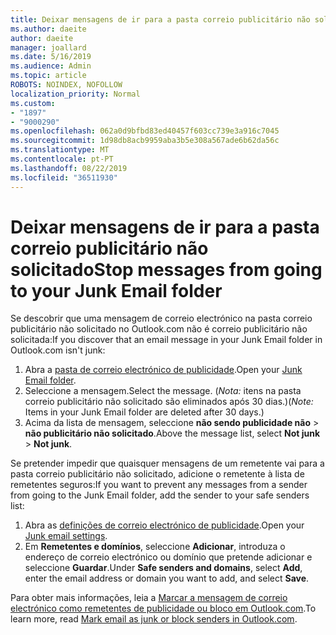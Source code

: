 ```yaml
---
title: Deixar mensagens de ir para a pasta correio publicitário não solicitado na Outlook.com
ms.author: daeite
author: daeite
manager: joallard
ms.date: 5/16/2019
ms.audience: Admin
ms.topic: article
ROBOTS: NOINDEX, NOFOLLOW
localization_priority: Normal
ms.custom:
- "1897"
- "9000290"
ms.openlocfilehash: 062a0d9bfbd83ed40457f603cc739e3a916c7045
ms.sourcegitcommit: 1d98db8acb9959aba3b5e308a567ade6b62da56c
ms.translationtype: MT
ms.contentlocale: pt-PT
ms.lasthandoff: 08/22/2019
ms.locfileid: "36511930"
---
```

# <a name="stop-messages-from-going-to-your-junk-email-folder"></a><span data-ttu-id="5ae40-102">Deixar mensagens de ir para a pasta correio publicitário não solicitado</span><span class="sxs-lookup"><span data-stu-id="5ae40-102">Stop messages from going to your Junk Email folder</span></span>

<span data-ttu-id="5ae40-103">Se descobrir que uma mensagem de correio electrónico na pasta correio publicitário não solicitado no Outlook.com não é correio publicitário não solicitada:</span><span class="sxs-lookup"><span data-stu-id="5ae40-103">If you discover that an email message in your Junk Email folder in Outlook.com isn't junk:</span></span>

1. <span data-ttu-id="5ae40-104">Abra a [pasta de correio electrónico de publicidade](https://outlook.live.com/mail/junkemail).</span><span class="sxs-lookup"><span data-stu-id="5ae40-104">Open your [Junk Email folder](https://outlook.live.com/mail/junkemail).</span></span>
1. <span data-ttu-id="5ae40-105">Seleccione a mensagem.</span><span class="sxs-lookup"><span data-stu-id="5ae40-105">Select the message.</span></span> <span data-ttu-id="5ae40-106">(*Nota:* itens na pasta correio publicitário não solicitado são eliminados após 30 dias.)</span><span class="sxs-lookup"><span data-stu-id="5ae40-106">(*Note:* Items in your Junk Email folder are deleted after 30 days.)</span></span>
1. <span data-ttu-id="5ae40-107">Acima da lista de mensagem, seleccione **não sendo publicidade não** > **não publicitário não solicitado**.</span><span class="sxs-lookup"><span data-stu-id="5ae40-107">Above the message list, select **Not junk** > **Not junk**.</span></span>

<span data-ttu-id="5ae40-108">Se pretender impedir que quaisquer mensagens de um remetente vai para a pasta correio publicitário não solicitado, adicione o remetente à lista de remetentes seguros:</span><span class="sxs-lookup"><span data-stu-id="5ae40-108">If you want to prevent any messages from a sender from going to the Junk Email folder, add the sender to your safe senders list:</span></span>

1. <span data-ttu-id="5ae40-109">Abra as [definições de correio electrónico de publicidade](https://go.microsoft.com/fwlink/?linkid=2035804).</span><span class="sxs-lookup"><span data-stu-id="5ae40-109">Open your [Junk email settings](https://go.microsoft.com/fwlink/?linkid=2035804).</span></span>
1. <span data-ttu-id="5ae40-110">Em **Remetentes e domínios**, seleccione **Adicionar**, introduza o endereço de correio electrónico ou domínio que pretende adicionar e seleccione **Guardar**.</span><span class="sxs-lookup"><span data-stu-id="5ae40-110">Under **Safe senders and domains**, select **Add**, enter the email address or domain you want to add, and select **Save**.</span></span>

<span data-ttu-id="5ae40-111">Para obter mais informações, leia a [Marcar a mensagem de correio electrónico como remetentes de publicidade ou bloco em Outlook.com](https://support.office.com/article/a3ece97b-82f8-4a5e-9ac3-e92fa6427ae4?wt.mc_id=Office_Outlook_com_Alchemy).</span><span class="sxs-lookup"><span data-stu-id="5ae40-111">To learn more, read [Mark email as junk or block senders in Outlook.com](https://support.office.com/article/a3ece97b-82f8-4a5e-9ac3-e92fa6427ae4?wt.mc_id=Office_Outlook_com_Alchemy).</span></span>
